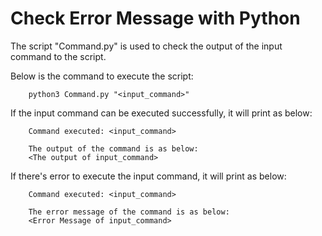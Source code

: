 # Check Error Message with Python

The script "Command.py" is used to check the output of the input command to the script.

Below is the command to execute the script:

```
    python3 Command.py "<input_command>"
```

If the input command can be executed successfully, it will print as below:

```
    Command executed: <input_command>

    The output of the command is as below:
    <The output of input_command>
```

If there's error to execute the input command, it will print as below:

```
    Command executed: <input_command>

    The error message of the command is as below:
    <Error Message of input_command>
```